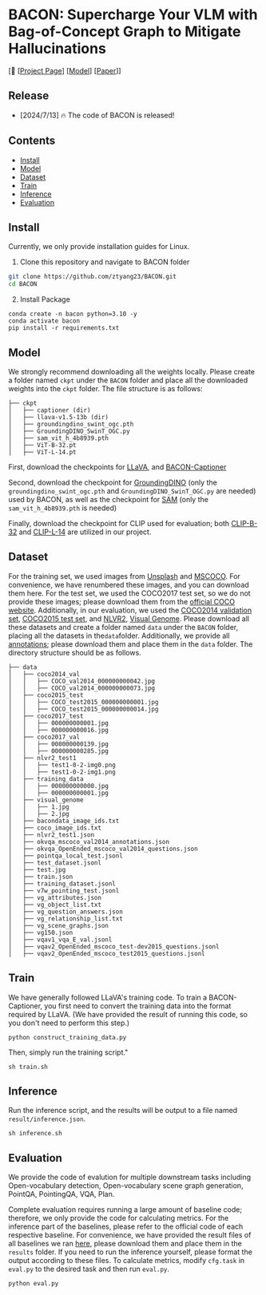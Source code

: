 # BACON: Supercharge Your VLM with Bag-of-Concept Graph to Mitigate Hallucinations

[📢 [[Project Page](https://ztyang23.github.io/bacon-page/)] [[Model](https://huggingface.co/ztyang196/bacon-captioner/)] [[Paper](https://arxiv.org/abs/2407.03314)]]

## Release

- [2024/7/13] 🔥 The code of BACON is released!

## Contents

- [Install](#install)
- [Model](#model)
- [Dataset](#dataset)
- [Train](#train)
- [Inference](#inference)
- [Evaluation](#evaluation)

## Install

Currently, we only provide installation guides for Linux.

1. Clone this repository and navigate to BACON folder

```bash
git clone https://github.com/ztyang23/BACON.git
cd BACON
```

2. Install Package

```Shell
conda create -n bacon python=3.10 -y
conda activate bacon
pip install -r requirements.txt
```
## Model

We strongly recommend downloading all the weights locally. Please create a folder named `ckpt` under the `BACON` folder and place all the downloaded weights into the `ckpt` folder. The file structure is as follows:

```
├── ckpt
│   ├── captioner (dir)
│   ├── llava-v1.5-13b (dir)
│   ├── groundingdino_swint_ogc.pth
│   ├── GroundingDINO_SwinT_OGC.py
│   ├── sam_vit_h_4b8939.pth
│   ├── ViT-B-32.pt
│   ├── ViT-L-14.pt
```

First, download the checkpoints for [LLaVA](https://huggingface.co/liuhaotian/llava-v1.5-13b), and [BACON-Captioner](https://huggingface.co/ztyang196/bacon-captioner/)

Second, download the checkpoint for [GroundingDINO](https://huggingface.co/ShilongLiu/GroundingDINO/tree/main) (only the `groundingdino_swint_ogc.pth` and `GroundingDINO_SwinT_OGC.py` are needed) used by BACON, as well as the checkpoint for [SAM](https://huggingface.co/spaces/abhishek/StableSAM/tree/main) (only the `sam_vit_h_4b8939.pth` is needed)

Finally, download the checkpoint for CLIP used for evaluation; both [CLIP-B-32](https://openaipublic.azureedge.net/clip/models/40d365715913c9da98579312b702a82c18be219cc2a73407c4526f58eba950af/ViT-B-32.pt) and [CLIP-L-14](https://openaipublic.azureedge.net/clip/models/b8cca3fd41ae0c99ba7e8951adf17d267cdb84cd88be6f7c2e0eca1737a03836/ViT-L-14.pt) are utilized in our project.

## Dataset

For the training set, we used images from [Unsplash](https://unsplash.com/) and [MSCOCO](https://cocodataset.org/#home). For convenience, we have renumbered these images, and you can download them here. For the test set, we used the COCO2017 test set, so we do not provide these images; please download them from the [official COCO website](https://cocodataset.org/#home). Additionally, in our evaluation, we used the [COCO2014 validation set](https://cocodataset.org/#home), [COCO2015 test set](https://cocodataset.org/#home), and [NLVR2](https://lil.nlp.cornell.edu/nlvr/), [Visual Genome](https://homes.cs.washington.edu/~ranjay/visualgenome/index.html). Please download all these datasets and create a folder named `data` under the `BACON` folder, placing all the datasets in the`data`folder. Additionally, we provide all [annotations](https://drive.google.com/file/d/1sSBTxkRsyL_bk0XfrXOIdGpTY2XzA_bK/view?usp=drive_link); please download them and place them in the `data` folder. The directory structure should be as follows.

```
├── data
│   ├── coco2014_val
│   │   ├── COCO_val2014_000000000042.jpg
│   │   ├── COCO_val2014_000000000073.jpg
│   ├── coco2015_test
│   │   ├── COCO_test2015_000000000001.jpg
│   │   ├── COCO_test2015_000000000014.jpg
│   ├── coco2017_test
│   │   ├── 000000000001.jpg
│   │   ├── 000000000016.jpg
│   ├── coco2017_val
│   │   ├── 000000000139.jpg
│   │   ├── 000000000285.jpg
│   ├── nlvr2_test1
│   │   ├── test1-0-2-img0.png
│   │   ├── test1-0-2-img1.png
│   ├── training_data
│   │   ├── 000000000000.jpg
│   │   ├── 000000000001.jpg
│   ├── visual_genome
│   │   ├── 1.jpg
│   │   ├── 2.jpg
│   ├── bacondata_image_ids.txt
│   ├── coco_image_ids.txt
│   ├── nlvr2_test1.json
│   ├── okvqa_mscoco_val2014_annotations.json
│   ├── okvqa_OpenEnded_mscoco_val2014_questions.json
│   ├── pointqa_local_test.jsonl
│   ├── test_dataset.jsonl
│   ├── test.jpg
│   ├── train.json
│   ├── training_dataset.jsonl
│   ├── v7w_pointing_test.jsonl
│   ├── vg_attributes.json
│   ├── vg_object_list.txt
│   ├── vg_question_answers.json
│   ├── vg_relationship_list.txt
│   ├── vg_scene_graphs.json
│   ├── vg150.json
│   ├── vqav1_vqa_E_val.jsonl
│   ├── vqav2_OpenEnded_mscoco_test-dev2015_questions.jsonl
│   ├── vqav2_OpenEnded_mscoco_test2015_questions.jsonl
```

## Train

We have generally followed LLaVA's training code. To train a BACON-Captioner, you first need to convert the training data into the format required by LLaVA. (We have provided the result of running this code, so you don't need to perform this step.)

```Shell
python construct_training_data.py
```

Then, simply run the training script."

```Shell
sh train.sh
```

## Inference

Run the inference script, and the results will be output to a file named `result/inference.json`.

```Shell
sh inference.sh
```

## Evaluation

We provide the code of evalution for multiple downstream tasks including Open-vocabulary detection, Open-vocabulary scene graph generation, PointQA, PointingQA, VQA, Plan.

Complete evaluation requires running a large amount of baseline code; therefore, we only provide the code for calculating metrics. For the inference part of the baselines, please refer to the official code of each respective baseline. For convenience, we have provided the result files of all baselines we ran [here](https://drive.google.com/file/d/1JFAonvuP3ofqsdgkfOhOjV5d9NhTAg-i/view?usp=drive_link), please download them and place them in the `results` folder. If you need to run the inference yourself, please format the output according to these files. To calculate metrics, modify `cfg.task` in `eval.py` to the desired task and then run `eval.py`.

```Shell
python eval.py
```
